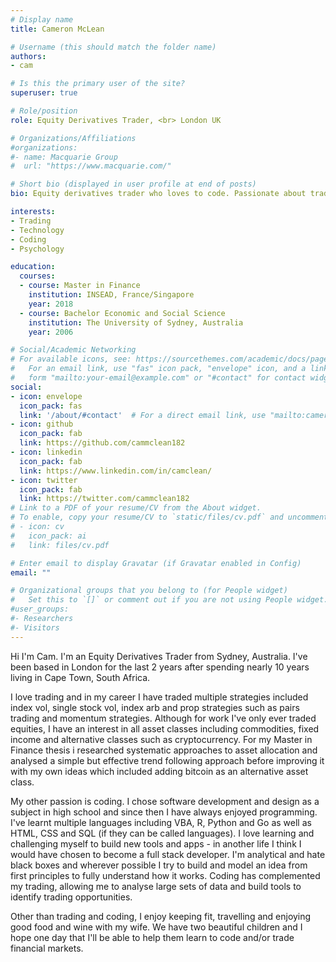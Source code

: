 ```yaml
---
# Display name
title: Cameron McLean

# Username (this should match the folder name)
authors:
- cam

# Is this the primary user of the site?
superuser: true

# Role/position
role: Equity Derivatives Trader, <br> London UK

# Organizations/Affiliations
#organizations:
#- name: Macquarie Group
#  url: "https://www.macquarie.com/"

# Short bio (displayed in user profile at end of posts)
bio: Equity derivatives trader who loves to code. Passionate about trading and financial markets, technology and innvovation, coding and building apps.

interests:
- Trading
- Technology
- Coding
- Psychology

education:
  courses:
  - course: Master in Finance
    institution: INSEAD, France/Singapore
    year: 2018
  - course: Bachelor Economic and Social Science
    institution: The University of Sydney, Australia
    year: 2006

# Social/Academic Networking
# For available icons, see: https://sourcethemes.com/academic/docs/page-builder/#icons
#   For an email link, use "fas" icon pack, "envelope" icon, and a link in the
#   form "mailto:your-email@example.com" or "#contact" for contact widget.
social:
- icon: envelope
  icon_pack: fas
  link: '/about/#contact'  # For a direct email link, use "mailto:cameronmclean.uk@gmail.com".
- icon: github
  icon_pack: fab
  link: https://github.com/cammclean182
- icon: linkedin
  icon_pack: fab
  link: https://www.linkedin.com/in/camclean/
- icon: twitter
  icon_pack: fab
  link: https://twitter.com/cammclean182
# Link to a PDF of your resume/CV from the About widget.
# To enable, copy your resume/CV to `static/files/cv.pdf` and uncomment the lines below.
# - icon: cv
#   icon_pack: ai
#   link: files/cv.pdf

# Enter email to display Gravatar (if Gravatar enabled in Config)
email: ""

# Organizational groups that you belong to (for People widget)
#   Set this to `[]` or comment out if you are not using People widget.
#user_groups:
#- Researchers
#- Visitors
---
```


Hi I'm Cam. I'm an Equity Derivatives Trader from Sydney, Australia. I've been based in London for the last 2 years after spending nearly 10 years living in Cape Town, South Africa. 

I love trading and in my career I have traded multiple strategies included index vol, single stock vol, index arb and prop strategies such as pairs trading and momentum strategies. Although for work I've only ever traded equities, I have an interest in all asset classes including commodities, fixed income and alternative classes such as cryptocurrency. For my Master in Finance thesis i researched systematic approaches to asset allocation and analysed a simple but effective trend following approach before improving it with my own ideas which included adding bitcoin as an alternative asset class.

My other passion is coding. I chose software development and design as a subject in high school and since then I have always enjoyed programming. I've learnt multiple languages including VBA, R, Python and Go as well as HTML, CSS and SQL (if they can be called languages). I love learning and challenging myself to build new tools and apps - in another life I think I would have chosen to become a full stack developer. I'm analytical and hate black boxes and wherever possible I try to build and model an idea from first principles to fully understand how it works. Coding has complemented my trading, allowing me to analyse large sets of data and build tools to identify trading opportunities.

Other than trading and coding, I enjoy keeping fit, travelling and enjoying good food and wine with my wife. We have two beautiful children and I hope one day that I'll be able to help them learn to code and/or trade financial markets.
